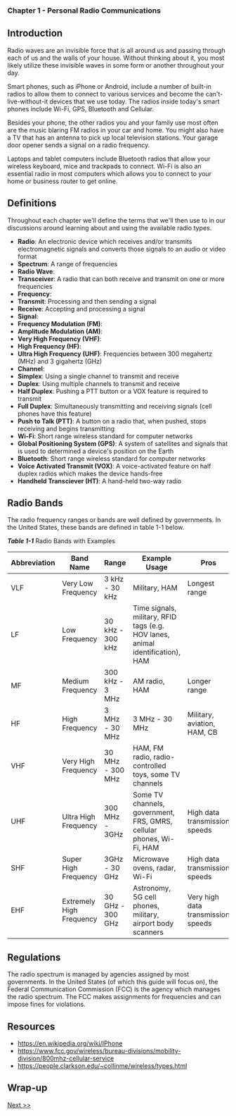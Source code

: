 ### Chapter 1 - Personal Radio Communications

## Introduction

Radio waves are an invisible force that is all around us and passing through each of us and the walls of your house. Without thinking about it, you most likely utilize these invisible waves in some form or another throughout your day.

Smart phones, such as iPhone or Android, include a number of built-in radios to allow them to connect to various services and become the can't-live-without-it devices that we use today. The radios inside today's smart phones include Wi-Fi, GPS, Bluetooth and Cellular.

Besides your phone, the other radios you and your family use most often are the music blaring FM radios in your car and home. You might also have a TV that has an antenna to pick up local television stations. Your garage door opener sends a signal on a radio frequency.

Laptops and tablet computers include Bluetooth radios that allow your wireless keyboard, mice and trackpads to connect. Wi-Fi is also an essential radio in most computers which allows you to connect to your home or business router to get online.

## Definitions

Throughout each chapter we'll define the terms that we'll then use to in our discussions around learning about and using the available radio types.

* **Radio**: An electronic device which receives and/or transmits electromagnetic signals and converts those signals to an audio or video format
* **Spectrum**: A range of frequencies
* **Radio Wave**:
* **Transceiver**: A radio that can both receive and transmit on one or more frequencies
* **Frequency**: 
* **Transmit**: Processing and then sending a signal
* **Receive**: Accepting and processing a signal
* **Signal**:
* **Frequency Modulation (FM)**:
* **Amplitude Modulation (AM)**:
* **Very High Frequency (VHF)**:
* **High Frequency (HF)**:
* **Ultra High Frequency (UHF)**: Frequencies between 300 megahertz (MHz) and 3 gigahertz (GHz)
* **Channel**:
* **Simplex**: Using a single channel to transmit and receive
* **Duplex**: Using multiple channels to transmit and receive
* **Half Duplex**: Pushing a PTT button or a VOX feature is required to transmit
* **Full Duplex**: Simultaneously transmitting and receiving signals (cell phones have this feature)
* **Push to Talk (PTT)**: A button on a radio that, when pushed, stops receiving and begins transmitting
* **Wi-Fi**: Short range wireless standard for computer networks
* **Global Positioning System (GPS)**: A system of satellites and signals that is used to determined a device's position on the Earth
* **Bluetooth**: Short range wireless standard for computer networks
* **Voice Activated Transmit (VOX)**: A voice-activated feature on half duplex radios which makes the device hands-free
* **Handheld Transciever (HT)**: A hand-held two-way radio

## Radio Bands

The radio frequency ranges or bands are well defined by governments. In the United States, these bands are defined in table 1-1 below.

_**Table 1-1**_ Radio Bands with Examples

| Abbreviation | Band Name | Range | Example Usage | Pros | Cons |
|---|---|---|---|---|---|
| VLF | Very Low Frequency | 3 kHz - 30 kHz | Military, HAM | Longest range | Slow data transmission speeds |
| LF | Low Frequency | 30 kHz - 300 kHz | Time signals, military, RFID tags (e.g. HOV lanes, animal identification), HAM | | |
| MF | Medium Frequency | 300 kHz - 3 MHz | AM radio, HAM | Longer range | |
| HF | High Frequency | 3 MHz - 30 MHz | 3 MHz - 30 MHz | Military, aviation, HAM, CB | | |
| VHF | Very High Frequency | 30 MHz - 300 MHz | HAM, FM radio, radio-controlled toys, some TV channels | | |
| UHF | Ultra High Frequency | 300 MHz - 3GHz | Some TV channels, government, FRS, GMRS, cellular phones, Wi-Fi, HAM | High data transmission speeds | Short range |
| SHF | Super High Frequency | 3GHz - 30 GHz | Microwave ovens, radar, Wi-Fi | High data transmission speeds | Short range |
| EHF | Extremely High Frequency | 30 GHz - 300 GHz | Astronomy, 5G cell phones, military, airport body scanners | Very high data transmission speeds | Shortest range |

## Regulations

The radio spectrum is managed by agencies assigned by most governments. In the United States (of which this guide will focus on), the Federal Communication Commission (FCC) is the agency which manages the radio spectrum. The FCC makes assignments for frequencies and can impose fines for violations.

## Resources

* https://en.wikipedia.org/wiki/IPhone
* https://www.fcc.gov/wireless/bureau-divisions/mobility-division/800mhz-cellular-service
* https://people.clarkson.edu/~collinme/wireless/types.html

## Wrap-up

[Next >>](030-chapter-02.md)
